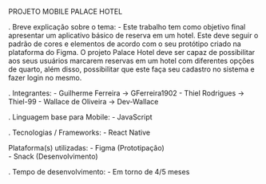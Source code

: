 PROJETO MOBILE PALACE HOTEL

. Breve explicação sobre o tema:
	- Este trabalho tem como objetivo final apresentar um aplicativo básico de reserva em um hotel. Este deve seguir
	o padrão de cores e elementos de acordo com o seu protótipo criado na plataforma do Figma. O projeto Palace Hotel
	deve ser capaz de possibilitar aos seus usuários marcarem reservas em um hotel com diferentes opções de quarto, 
	além disso, possibilitar que este faça seu cadastro no sistema e fazer login no mesmo.

. Integrantes:
	- Guilherme Ferreira -> GFerreira1902
	- Thiel Rodrigues -> Thiel-99
	- Wallace de Oliveira -> Dev-Wallace

. Linguagem base para Mobile:
	- JavaScript

. Tecnologias / Frameworks: 
	- React Native

Plataforma(s) utilizadas: 
	- Figma (Prototipação)	
	- Snack (Desenvolvimento)
    
. Tempo de desenvolvimento:
	- Em torno de 4/5 meses

